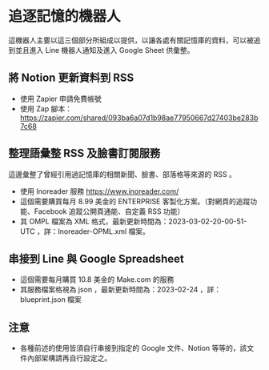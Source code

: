 # 追逐記憶的機器人
這機器人主要以這三個部分所組成以提供，以讓各處有關記憶庫的資料，可以被追到並且進入 Line 機器人通知及進入 Google Sheet 供彙整。

## 將 Notion 更新資料到 RSS
- 使用 Zapier 申請免費帳號
- 使用 Zap 腳本：https://zapier.com/shared/093ba6a07d1b98ae77950667d27403be283b7c68

## 整理語彙整 RSS 及臉書訂閱服務
這邊彙整了曾經引用過記憶庫的相關新聞、臉書、部落格等來源的 RSS 。

- 使用 Inoreader 服務 https://www.inoreader.com/
- 這個需要購買每月 8.99 美金的 ENTERPRISE 客製化方案。（對網頁的追蹤功能、Facebook 追蹤公開頁通能、自定義 RSS 功能）
- 其 OMPL 檔案為 XML 格式，最新更新時間為：2023-03-02-20-00-51-UTC ，詳：Inoreader-OPML.xml 檔案。


## 串接到 Line 與 Google Spreadsheet 
- 這個需要每月購買 10.8 美金的 Make.com 的服務 
- 其服務檔案格視為 json ，最新更新時間為：2023-02-24 ，詳：
blueprint.json 檔案


## 注意
- 各種前述的使用皆須自行串接到指定的 Google 文件、Notion 等等的，該文件內部架構請再自行設定之。